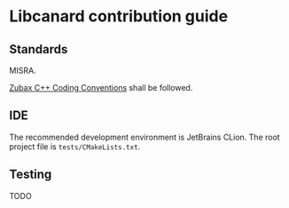 # Libcanard contribution guide

## Standards

MISRA.

[Zubax C++ Coding Conventions](https://kb.zubax.com/x/84Ah) shall be followed.

## IDE

The recommended development environment is JetBrains CLion. The root project file is `tests/CMakeLists.txt`.

## Testing

TODO
